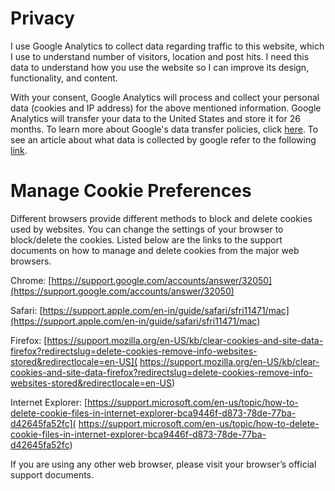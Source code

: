# Privacy

I use Google Analytics to collect data regarding traffic to this website, which
I use to understand number of visitors, location and post hits. I need this
data to understand how you use the website so I can improve its design,
functionality, and content. 

With your consent, Google Analytics will process and collect your personal data
(cookies and IP address) for the above mentioned information. Google Analytics
will transfer your data to the United States and store it for 26 months. To
learn more about Google's data transfer policies, click
[here](https://policies.google.com/privacy/frameworks?hl=en-Uk). To see an article about what data is collected by google refer to the following [link](https://www.cookieyes.com/blog/google-analytics-gdpr/).


# Manage Cookie Preferences

Different browsers provide different methods to block and delete cookies used
by websites. You can change the settings of your browser to block/delete the
cookies. Listed below are the links to the support documents on how to manage
and delete cookies from the major web browsers.

Chrome: [https://support.google.com/accounts/answer/32050](https://support.google.com/accounts/answer/32050)

Safari: [https://support.apple.com/en-in/guide/safari/sfri11471/mac](https://support.apple.com/en-in/guide/safari/sfri11471/mac)

Firefox:
[https://support.mozilla.org/en-US/kb/clear-cookies-and-site-data-firefox?redirectslug=delete-cookies-remove-info-websites-stored&redirectlocale=en-US](
https://support.mozilla.org/en-US/kb/clear-cookies-and-site-data-firefox?redirectslug=delete-cookies-remove-info-websites-stored&redirectlocale=en-US)

Internet Explorer:
[https://support.microsoft.com/en-us/topic/how-to-delete-cookie-files-in-internet-explorer-bca9446f-d873-78de-77ba-d42645fa52fc](
https://support.microsoft.com/en-us/topic/how-to-delete-cookie-files-in-internet-explorer-bca9446f-d873-78de-77ba-d42645fa52fc)

If you are using any other web browser, please visit your browser’s official
support documents.
